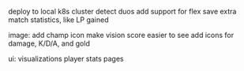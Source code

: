 deploy to local k8s cluster
detect duos
add support for flex
save extra match statistics, like LP gained

image:
add champ icon
make vision score easier to see
add icons for damage, K/D/A, and gold

ui:
visualizations
player stats pages
